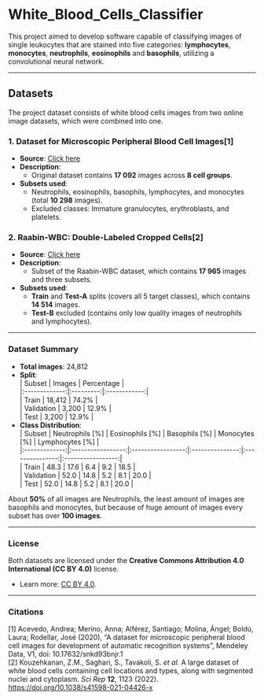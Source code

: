 # White_Blood_Cells_Classifier

This project aimed to develop software capable of classifying images of single leukocytes that are stained into five categories: **lymphocytes**, **monocytes**, **neutrophils**, **eosinophils** and **basophils**, utilizing a convolutional neural network.

---

##  Datasets  
The project dataset consists of white blood cells images from two online image datasets, which were combined into one.

### 1. **Dataset for Microscopic Peripheral Blood Cell Images[1]**  
- **Source**: [Click here](https://data.mendeley.com/datasets/snkd93bnjr/1) 
- **Description**:  
  - Original dataset contains **17 092** images across **8 cell groups**.  
 - **Subsets used**:
   - Neutrophils, eosinophils, basophils, lymphocytes, and monocytes (total **10 298** images).  
   - Excluded classes: Immature granulocytes, erythroblasts, and platelets.  

### 2. **Raabin-WBC: Double-Labeled Cropped Cells[2]**  
- **Source**: [Click here](https://www.nature.com/articles/s41598-021-04426-x)  
- **Description**:  
  - Subset of the Raabin-WBC dataset, which contains **17 965** images and three subsets.  
 - **Subsets used**:  
    - **Train** and **Test-A** splits (covers all 5 target classes), which contains **14 514** images.  
    - **Test-B** excluded (contains only low quality images of neutrophils and lymphocytes).  

---

### Dataset Summary  

- **Total images**: 24,812  
- **Split**:  
  | Subset      | Images  | Percentage |  
  |:-------------:|:---------:|:------------:|  
  | Train       | 18,412  | 74.2%      |  
  | Validation  | 3,200   | 12.9%      |  
  | Test        | 3,200   | 12.9%      |
- **Class Distribution**:  
  | Subset      | Neutrophils [%] | Eosinophils [%] | Basophils [%] | Monocytes [%] | Lymphocytes [%] |  
  |:-------------:|:-----------------:|:-----------------:|:---------------:|:---------------:|:-----------------:|  
  | Train       | 48.3            | 17.6            | 6.4           | 9.2           | 18.5            |  
  | Validation  | 52.0            | 14.8            | 5.2           | 8.1           | 20.0            |  
  | Test        | 52.0            | 14.8            | 5.2           | 8.1           | 20.0            |  

About **50%** of all images are Neutrophils, the least amount of images are basophils and monocytes, but because of huge amount of images every subset has over **100 images**.


---

###  License  
Both datasets are licensed under the **Creative Commons Attribution 4.0 International (CC BY 4.0)** license.  
- Learn more: [CC BY 4.0](http://creativecommons.org/licenses/by/4.0/).  


---

 ### Citations 
[1] Acevedo, Andrea; Merino, Anna; Alférez, Santiago; Molina, Ángel; Boldú, Laura; Rodellar, José (2020), “A dataset for microscopic peripheral blood cell images for development of automatic recognition systems”, Mendeley Data, V1, doi: 10.17632/snkd93bnjr.1\
[2]  Kouzehkanan, Z.M., Saghari, S., Tavakoli, S. _et al._ A large dataset of white blood cells containing cell locations and types, along with segmented nuclei and cytoplasm. _Sci Rep_  **12**, 1123 (2022). https://doi.org/10.1038/s41598-021-04426-x
